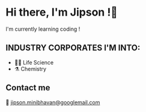 # Hi there,  I'm Jipson !👋

 I'm currently learning coding !

## INDUSTRY CORPORATES I'M INTO:

- 👨‍🔬 Life Science
- ⚗️ Chemistry

## Contact me

 📧 jipson.minibhavan@googlemail.com
 


